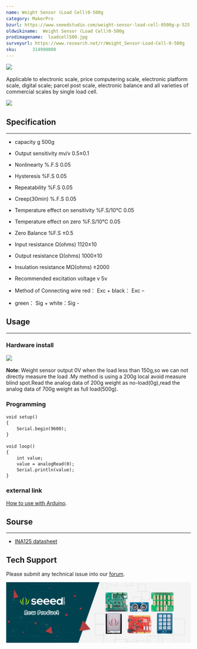```yaml
---
name: Weight Sensor (Load Cell)0-500g
category: MakerPro
bzurl: https://www.seeedstudio.com/weight-sensor-load-cell-0500g-p-525.html?cPath=144_150
oldwikiname:  Weight Sensor (Load Cell)0-500g
prodimagename:  loadcell500.jpg
surveyurl: https://www.research.net/r/Weight_Sensor-Load-Cell-0-500g
sku:      314990000
---
```

![](https://files.seeedstudio.com/wiki/Weight_Sensor_Load_Cell_0-500g/img/loadcell500.jpg)


Applicable to electronic scale, price computering scale, electronic platform scale, digital scale; parcel post scale, electronic balance and all varieties of commercial scales by single load cell.

[![](https://files.seeedstudio.com/wiki/Seeed-WiKi/docs/images/300px-Get_One_Now_Banner-ragular.png)](https://www.seeedstudio.com/weight-sensor-load-cell-0500g-p-525.html?cPath=144_150)

##   Specification
---
*   capacity g 500g

*   Output sensitivity mv/v 0.5±0.1

*   Nonlinearty %.F.S 0.05

*   Hysteresis %F.S 0.05

*   Repeatability %F.S 0.05

*   Creep(30min) %.F.S 0.05

*   Temperature effect on sensitivity %F.S/10℃ 0.05

*   Temperature effect on zero %F.S/10℃ 0.05

*   Zero Balance %F.S ±0.5

*   Input resistance Ω(ohms) 1120±10

*   Output resistance Ω(ohms) 1000±10

*   Insulation resistance MΩ(ohms) ≥2000

*   Recommended excitation voltage v 5v

*   Method of Connecting wire red： Exc + black： Exc –

*   green： Sig + white：Sig -

##   Usage
---
###  **Hardware install**

![](https://files.seeedstudio.com/wiki/Weight_Sensor_Load_Cell_0-500g/img/Weight_Sensor.png)

**Note**: Weight sensor output 0V when the load less than 150g,so we can not directly measure the load .My method is using a 200g local avoid measure blind spot.Read the analog data of 200g weight as no-load(0g),read the analog data of 700g weight as full load(500g).

###  **Programming**
```
void setup()
{
    Serial.begin(9600);
}

void loop()
{
    int value;
    value = analogRead(0);
    Serial.println(value);
}
```

###   external link

[How to use with Arduino](http://cerulean.dk/words/?page_id=42).

##   Sourse
---
- [INA125 datasheet](https://files.seeedstudio.com/wiki/Weight_Sensor_Load_Cell_0-500g/res/INA125.pdf)

## Tech Support
Please submit any technical issue into our [forum](http://forum.seeedstudio.com/). <br /><p style="text-align:center"><a href="https://www.seeedstudio.com/act-4.html?utm_source=wiki&utm_medium=wikibanner&utm_campaign=newproducts" target="_blank"><img src="https://github.com/SeeedDocument/Wiki_Banner/raw/master/new_product.jpg" /></a></p>